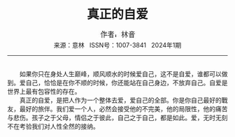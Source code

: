 # <center>真正的自爱</center>

<div align=center><img src="https://raw.githubusercontent.com/leaguecn/magazines/main/img_authors/%25d7%25f7%25d5%25df%25a3%25ba%25c1%25d6%25d2%25f4.jpg"></div>

<center>来源：意林   ISSN号：1007-3841   2024年1期</center>

* * *

<br>　　如果你只在身处人生巅峰，顺风顺水的时候爱自己，这不是自爱，谁都可以做到。爱自己，恰恰是在你不顺的时候，你还能站在自己身边，不放弃自己。自爱是世界上最有包容性的存在。  
　　真正的自爱，是把人作为一个整体去爱，爱自己的全部。你是你自己最好的戰友，最好的旅伴。我们爱一个人，必然会接受他的不完美，他的局限性，他的痛苦与悲伤。孩子之于父母，情侣之于彼此，自己之于自己，都是如此。爱，无时无刻不在考验我们对人性全然的接纳。
